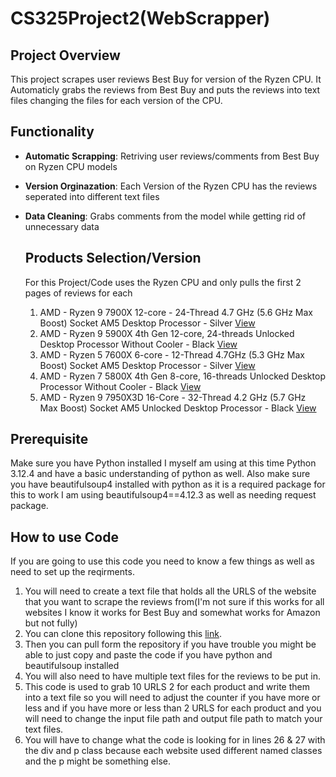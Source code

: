# CS325Project2(WebScrapper)
## Project Overview
This project scrapes user reviews Best Buy for version of the Ryzen CPU. It Automaticly grabs the reviews from Best Buy and puts the reviews into text files changing the files for each version of the CPU.

## Functionality 
- **Automatic Scrapping**: Retriving user reviews/comments from Best Buy on Ryzen CPU models
- **Version Orginazation**: Each Version of the Ryzen CPU has the reviews seperated into different text files
- **Data Cleaning**: Grabs comments from the model while getting rid of unnecessary data

  ## Products Selection/Version
  For this Project/Code uses the Ryzen CPU and only pulls the first 2 pages of reviews for each
  1. AMD - Ryzen 9 7900X 12-core - 24-Thread 4.7 GHz (5.6 GHz Max Boost) Socket AM5 Desktop Processor - Silver 
    [View](https://www.bestbuy.com/site/reviews/amd-ryzen-9-7900x-12-core-24-thread-4-7-ghz-5-6-ghz-max-boost-socket-am5-desktop-processor-silver/6519473?variant=A)
  2. AMD - Ryzen 9 5900X 4th Gen 12-core, 24-threads Unlocked Desktop Processor Without Cooler - Black
    [View](https://www.bestbuy.com/site/reviews/amd-ryzen-9-5900x-4th-gen-12-core-24-threads-unlocked-desktop-processor-without-cooler-black/6438942?variant=A)
  3. AMD - Ryzen 5 7600X 6-core - 12-Thread 4.7GHz (5.3 GHz Max Boost) Socket AM5 Desktop Processor - Silver
    [View](https://www.bestbuy.com/site/reviews/amd-ryzen-5-7600x-6-core-12-thread-4-7ghz-5-3-ghz-max-boost-socket-am5-desktop-processor-silver/6519479?variant=A)  
  4. AMD - Ryzen 7 5800X 4th Gen 8-core, 16-threads Unlocked Desktop Processor Without Cooler - Black
    [View](https://www.bestbuy.com/site/reviews/amd-ryzen-7-5800x-4th-gen-8-core-16-threads-unlocked-desktop-processor-without-cooler-black/6439000?variant=A)
  5.  AMD - Ryzen 9 7950X3D 16-Core - 32-Thread 4.2 GHz (5.7 GHz Max Boost) Socket AM5 Unlocked Desktop Processor - Black
    [View](https://www.bestbuy.com/site/reviews/amd-ryzen-9-7950x3d-16-core-32-thread-4-2-ghz-5-7-ghz-max-boost-socket-am5-unlocked-desktop-processor-black/6537138?variant=A)

## Prerequisite
  Make sure you have Python installed I myself am using at this time Python 3.12.4 and have a basic understanding of python as well.
  Also make sure you have beautifulsoup4 installed with python as it is a required package for this to work I am using beautifulsoup4==4.12.3 as well as needing request package.

## How to use Code
  If you are going to use this code you need to know a few things as well as need to set up the reqirments.
  1. You will need to create a text file that holds all the URLS of the website that you want to scrape the reviews from(I'm not sure if this works for all websites I know it works for Best Buy and somewhat works for Amazon but not fully)
  2. You can clone this repository following this [link](https://docs.github.com/en/repositories/creating-and-managing-repositories/cloning-a-repository).
  3. Then you can pull form the repository if you have trouble you might be able to just copy and paste the code if you have python and beautifulsoup installed
  4. You will also need to have multiple text files for the reviews to be put in.
  5. This code is used to grab 10 URLS 2 for each product and write them into a text file so you will need to adjust the counter if you have more or less and if you have more or less than 2 URLS for each product and you will need to change the input file path and output file path to match your text files.
  6. You will have to change what the code is looking for in lines 26 & 27 with the div and p class because each website used different named classes and the p might be something else.
  
